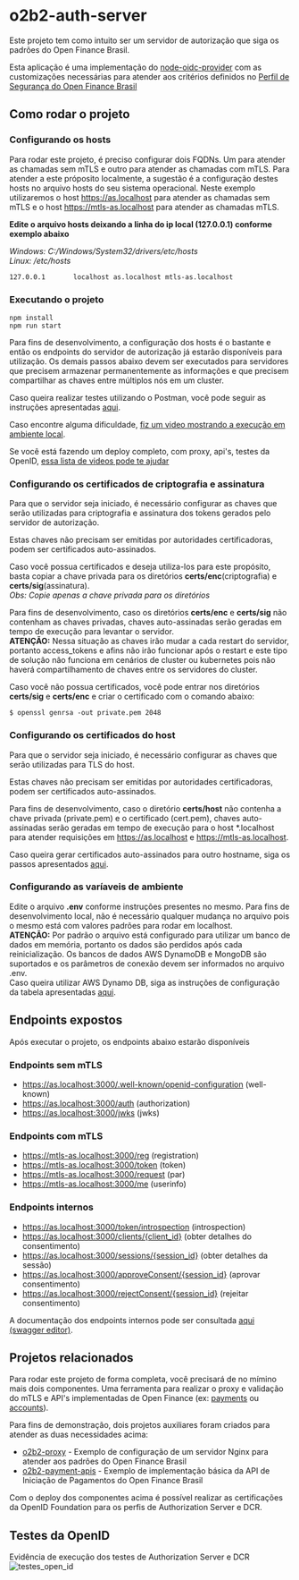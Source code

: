 # o2b2-auth-server
Este projeto tem como intuito ser um servidor de autorização que siga os padrões do Open Finance Brasil.

Esta aplicação é uma implementação do [node-oidc-provider](https://github.com/panva/node-oidc-provider) com as customizações necessárias para atender aos critérios definidos no [Perfil de Segurança do Open Finance Brasil](https://openfinancebrasil.atlassian.net/wiki/spaces/OF/pages/82051180/PT+Open+Finance+Brasil+Financial-grade+API+Security+Profile+1.0+Implementers+Draft+3)

## Como rodar o projeto

### Configurando os hosts
Para rodar este projeto, é preciso configurar dois FQDNs. Um para atender as chamadas sem mTLS e outro para atender as chamadas com mTLS. Para atender a este próposito localmente, a sugestão é a configuração destes hosts no arquivo hosts do seu sistema operacional. Neste exemplo utilizaremos o host https://as.localhost para atender as chamadas sem mTLS e o host https://mtls-as.localhost para atender as chamadas mTLS. 

**Edite o arquivo hosts deixando a linha do ip local (127.0.0.1) conforme exemplo abaixo**

*Windows: C:/Windows/System32/drivers/etc/hosts*
<br>
*Linux: /etc/hosts*
```
127.0.0.1       localhost as.localhost mtls-as.localhost
```

### Executando o projeto

```
npm install
npm run start
```

Para fins de desenvolvimento, a configuração dos hosts é o bastante e então os endpoints do servidor de autorização já estarão disponíveis para utilização. Os demais passos abaixo devem ser executados para servidores que precisem armazenar permanentemente as informações e que precisem compartilhar as chaves entre múltiplos nós em um cluster.

Caso queira realizar testes utilizando o Postman, você pode seguir as instruções apresentadas [aqui](postman/README.md).

Caso encontre alguma dificuldade, [fiz um video mostrando a execução em ambiente local](https://youtu.be/-LUmtya5Jg0).

Se você está fazendo um deploy completo, com proxy, api's, testes da OpenID, [essa lista de videos pode te ajudar](https://www.youtube.com/watch?v=-Xe28646EJI&list=PLD65W7Hux8xbtEIYVPRoNlkNSodXfZqbs)

### Configurando os certificados de criptografia e assinatura
Para que o servidor seja iniciado, é necessário configurar as chaves que serão utilizadas para criptografia e assinatura dos tokens gerados pelo servidor de autorização.

Estas chaves não precisam ser emitidas por autoridades certificadoras, podem ser certificados auto-assinados.

Caso você possua certificados e deseja utiliza-los para este propósito, basta copiar a chave privada para os diretórios **certs/enc**(criptografia) e **certs/sig**(assinatura).
<br>*Obs: Copie apenas a chave privada para os diretórios*

Para fins de desenvolvimento, caso os diretórios **certs/enc** e **certs/sig** não contenham as chaves privadas, chaves auto-assinadas serão geradas em tempo de execução para levantar o servidor.
<br>**ATENÇÃO:** Nessa situação as chaves irão mudar a cada restart do servidor, portanto access_tokens e afins não irão funcionar após o restart e este tipo de solução não funciona em cenários de cluster ou kubernetes pois não haverá compartilhamento de chaves entre os servidores do cluster. 

Caso você não possua certificados, você pode entrar nos diretórios **certs/sig** e **certs/enc** e criar o certificado com o comando abaixo:
```
$ openssl genrsa -out private.pem 2048
```

### Configurando os certificados do host
Para que o servidor seja iniciado, é necessário configurar as chaves que serão utilizadas para TLS do host.

Estas chaves não precisam ser emitidas por autoridades certificadoras, podem ser certificados auto-assinados.

Para fins de desenvolvimento, caso o diretório **certs/host** não contenha a chave privada (private.pem) e o certificado (cert.pem), chaves auto-assinadas serão geradas em tempo de execução para o host *.localhost para atender requisições em https://as.localhost e https://mtls-as.localhost.

Caso queira gerar certificados auto-assinados para outro hostname, siga os passos apresentados [aqui](certs/host/README.md).

### Configurando as varíaveis de ambiente
Edite o arquivo **.env** conforme instruções presentes no mesmo. Para fins de desenvolvimento local, não é necessário qualquer mudança no arquivo pois o mesmo está com valores padrões para rodar em localhost.
<br>**ATENÇÃO:** Por padrão o arquivo está configurado para utilizar um banco de dados em memória, portanto os dados são perdidos após cada reinicialização. Os bancos de dados AWS DynamoDB e MongoDB são suportados e os parâmetros de conexão devem ser informados no arquivo .env. 
<br>Caso queira utilizar AWS Dynamo DB, siga as instruções de configuração da tabela apresentadas [aqui](src/persistence/README.md).

## Endpoints expostos
Após executar o projeto, os endpoints abaixo estarão disponíveis

### Endpoints sem mTLS
- https://as.localhost:3000/.well-known/openid-configuration (well-known)
- https://as.localhost:3000/auth (authorization)
- https://as.localhost:3000/jwks (jwks)

### Endpoints com mTLS
- https://mtls-as.localhost:3000/reg (registration)
- https://mtls-as.localhost:3000/token (token)
- https://mtls-as.localhost:3000/request (par)
- https://mtls-as.localhost:3000/me (userinfo)

### Endpoints internos
- https://as.localhost:3000/token/introspection (introspection)
- https://as.localhost:3000/clients/{client_id} (obter detalhes do consentimento)
- https://as.localhost:3000/sessions/{session_id} (obter detalhes da sessão)
- https://as.localhost:3000/approveConsent/{session_id} (aprovar consentimento)
- https://as.localhost:3000/rejectConsent/{session_id} (rejeitar consentimento)

A documentação dos endpoints internos pode ser consultada [aqui (swagger editor)](https://editor.swagger.io/?url=https://raw.githubusercontent.com/ranierimazili/o2b2-auth-server/main/apis_internas.yaml).

## Projetos relacionados
Para rodar este projeto de forma completa, você precisará de no mímino mais dois componentes.
Uma ferramenta para realizar o proxy e validação do mTLS e
API's implementadas de Open Finance (ex: [payments](https://openfinancebrasil.atlassian.net/wiki/spaces/OF/pages/17375943/API+-+Pagamentos) ou [accounts](https://openfinancebrasil.atlassian.net/wiki/spaces/OF/pages/17371726/API+-+Contas)).

Para fins de demonstração, dois projetos auxiliares foram criados para atender as duas necessidades acima:
- [o2b2-proxy](https://github.com/ranierimazili/o2b2-proxy) - Exemplo de configuração de um servidor Nginx para atender aos padrões do Open Finance Brasil
- [o2b2-payment-apis](https://github.com/ranierimazili/o2b2-payment-apis) - Exemplo de implementação básica da API de Iniciação de Pagamentos do Open Finance Brasil

Com o deploy dos componentes acima é possível realizar as certificações da OpenID Foundation para os perfis de Authorization Server e DCR.

## Testes da OpenID
Evidência de execução dos testes de Authorization Server e DCR
![testes_open_id](https://github.com/ranierimazili/o2b2-auth-server/assets/15436207/c0957b8b-9c42-444b-9c47-c25a563739ab)
